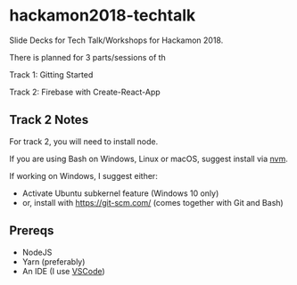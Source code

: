 # hackamon2018-techtalk

Slide Decks for Tech Talk/Workshops for Hackamon 2018.

There is planned for 3 parts/sessions of th

Track 1: Gitting Started

Track 2: Firebase with Create-React-App

## Track 2 Notes

For track 2, you will need to install node.

If you are using Bash on Windows, Linux or macOS, suggest install via [nvm](https://github.com/creationix/nvm).

If working on Windows, I suggest either:

* Activate Ubuntu subkernel feature (Windows 10 only)
* or, install with https://git-scm.com/ (comes together with Git and Bash)

## Prereqs

* NodeJS
* Yarn (preferably)
* An IDE (I use [VSCode](https://code.visualstudio.com/))
